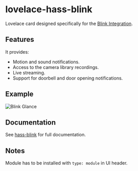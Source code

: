 # lovelace-hass-blink

Lovelace card designed specifically for the [Blink Integration](https://github.com/scandara/hass-blink).

## Features
It provides:
* Motion and sound notifications.
* Access to the camera library recordings.
* Live streaming.
* Support for doorbell and door opening notifications.

## Example
![Blink Glance](https://github.com/scandara/hass-blink/blob/master/images/blink-glance-02.png)

## Documentation
See [hass-blink](https://github.com/scandara/hass-blink/blob/master/README.md) for full documentation.

## Notes
Module has to be installed with `type: module` in UI header.
